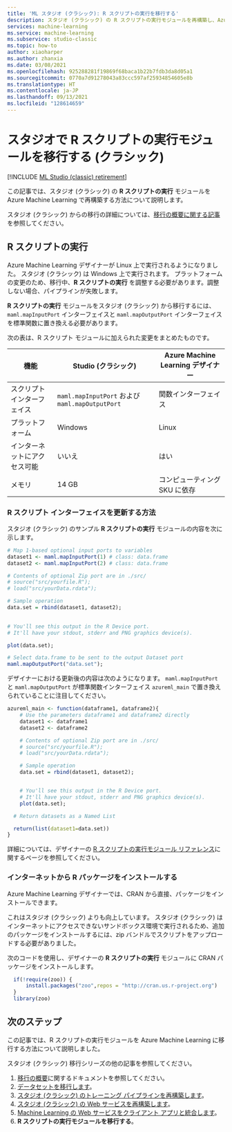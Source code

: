 ```yaml
---
title: 'ML スタジオ (クラシック): R スクリプトの実行を移行する'
description: スタジオ (クラシック) の R スクリプトの実行モジュールを再構築し、Azure Machine Learning で実行します。
services: machine-learning
ms.service: machine-learning
ms.subservice: studio-classic
ms.topic: how-to
author: xiaoharper
ms.author: zhanxia
ms.date: 03/08/2021
ms.openlocfilehash: 925288281f19869f68baca1b22b7fdb3da8d05a1
ms.sourcegitcommit: 0770a7d91278043a83ccc597af25934854605e8b
ms.translationtype: HT
ms.contentlocale: ja-JP
ms.lasthandoff: 09/13/2021
ms.locfileid: "128614659"
---
```

# <a name="migrate-execute-r-script-modules-in-studio-classic"></a>スタジオで R スクリプトの実行モジュールを移行する (クラシック)

[!INCLUDE [ML Studio (classic) retirement](../../includes/machine-learning-studio-classic-deprecation.md)]

この記事では、スタジオ (クラシック) の **R スクリプトの実行** モジュールを Azure Machine Learning で再構築する方法について説明します。

スタジオ (クラシック) からの移行の詳細については、[移行の概要に関する記事](migrate-overview.md)を参照してください。

## <a name="execute-r-script"></a>R スクリプトの実行

Azure Machine Learning デザイナーが Linux 上で実行されるようになりました。 スタジオ (クラシック) は Windows 上で実行されます。 プラットフォームの変更のため、移行中、**R スクリプトの実行** を調整する必要があります。調整しない場合、パイプラインが失敗します。

**R スクリプトの実行** モジュールをスタジオ (クラシック) から移行するには、`maml.mapInputPort` インターフェイスと `maml.mapOutputPort` インターフェイスを標準関数に置き換える必要があります。

次の表は、R スクリプト モジュールに加えられた変更をまとめたものです。

|機能|Studio (クラシック)|Azure Machine Learning デザイナー|
|---|---|---|
|スクリプト インターフェイス|`maml.mapInputPort` および `maml.mapOutputPort`|関数インターフェイス|
|プラットフォーム|Windows|Linux|
|インターネットにアクセス可能 |いいえ|はい|
|メモリ|14 GB|コンピューティング SKU に依存|

### <a name="how-to-update-the-r-script-interface"></a>R スクリプト インターフェイスを更新する方法

スタジオ (クラシック) のサンプル **R スクリプトの実行** モジュールの内容を次に示します。
```r
# Map 1-based optional input ports to variables 
dataset1 <- maml.mapInputPort(1) # class: data.frame 
dataset2 <- maml.mapInputPort(2) # class: data.frame 

# Contents of optional Zip port are in ./src/ 
# source("src/yourfile.R"); 
# load("src/yourData.rdata"); 

# Sample operation 
data.set = rbind(dataset1, dataset2); 

 
# You'll see this output in the R Device port. 
# It'll have your stdout, stderr and PNG graphics device(s). 

plot(data.set); 

# Select data.frame to be sent to the output Dataset port 
maml.mapOutputPort("data.set"); 
```

デザイナーにおける更新後の内容は次のようになります。 `maml.mapInputPort` と `maml.mapOutputPort` が標準関数インターフェイス `azureml_main` で置き換えられていることに注目してください。 
```r
azureml_main <- function(dataframe1, dataframe2){ 
    # Use the parameters dataframe1 and dataframe2 directly 
    dataset1 <- dataframe1 
    dataset2 <- dataframe2 

    # Contents of optional Zip port are in ./src/ 
    # source("src/yourfile.R"); 
    # load("src/yourData.rdata"); 

    # Sample operation 
    data.set = rbind(dataset1, dataset2); 


    # You'll see this output in the R Device port. 
    # It'll have your stdout, stderr and PNG graphics device(s). 
    plot(data.set); 

  # Return datasets as a Named List 

  return(list(dataset1=data.set)) 
} 
```
詳細については、デザイナーの [R スクリプトの実行モジュール リファレンス](./algorithm-module-reference/execute-r-script.md)に関するページを参照してください。

### <a name="install-r-packages-from-the-internet"></a>インターネットから R パッケージをインストールする

Azure Machine Learning デザイナーでは、CRAN から直接、パッケージをインストールできます。

これはスタジオ (クラシック) よりも向上しています。 スタジオ (クラシック) はインターネットにアクセスできないサンドボックス環境で実行されるため、追加のパッケージをインストールするには、zip バンドルでスクリプトをアップロードする必要がありました。 

次のコードを使用し、デザイナーの **R スクリプトの実行** モジュールに CRAN パッケージをインストールします。
```r
  if(!require(zoo)) { 
      install.packages("zoo",repos = "http://cran.us.r-project.org") 
  } 
  library(zoo) 
```

## <a name="next-steps"></a>次のステップ

この記事では、R スクリプトの実行モジュールを Azure Machine Learning に移行する方法について説明しました。

スタジオ (クラシック) 移行シリーズの他の記事を参照してください。

1. [移行の概要](migrate-overview.md)に関するドキュメントを参照してください。
1. [データセットを移行します](migrate-register-dataset.md)。
1. [スタジオ (クラシック) のトレーニング パイプラインを再構築します](migrate-rebuild-experiment.md)。
1. [スタジオ (クラシック) の Web サービスを再構築します](migrate-rebuild-web-service.md)。
1. [Machine Learning の Web サービスをクライアント アプリと統合します](migrate-rebuild-integrate-with-client-app.md)。
1. **R スクリプトの実行モジュールを移行する**。